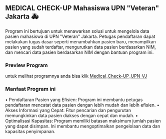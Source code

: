 ## MEDICAL CHECK-UP Mahasiswa UPN "Veteran" Jakarta 🚑

Program ini bertujuan untuk menawarkan solusi untuk mengelola data pasien mahasiswa di UPN "Veteran" Jakarta. Petugas pendaftaran dapat melakukan tugas dasar seperti menambahkan pasien baru, menampilkan pasien yang sudah terdaftar, mengurutkan data pasien berdasarkan NIM, dan mencari data pasien berdasarkan NIM dengan bantuan program ini.

### Preview Program
untuk melihat programnya anda bisa klik [Medical_Check-UP_UPN-VJ](https://replit.com/@neorival67/Latian-Seq-and-bin-Search)

### Manfaat Program ini
•	Pendaftaran Pasien yang Efisien: Program ini membantu petugas pendaftaran mencatat data pasien dengan lebih mudah dan lebih efisien.
•	Akses Informasi yang Cepat: Fitur pencarian dan pengurutan memungkinkan data pasien diakses dengan cepat dan mudah.
•	Optimalisasi Kapasitas: Program memiliki batasan maksimum jumlah pasien yang dapat disimpan. Ini membantu mengoptimalkan pengelolaan data dan kapasitas penyimpanan.
